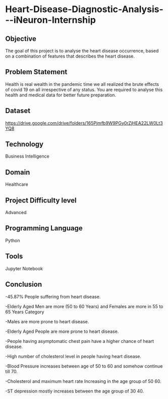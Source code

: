 # Heart-Disease-Diagnostic-Analysis---iNeuron-Internship

## Objective
The goal of this project is to analyse the heart disease occurrence, based on a combination of features that describes the heart disease.

## Problem Statement 
Health is real wealth in the pandemic time we all realized the brute effects of covid 19 on all irrespective of any status. You are required to analyse this health and medical data for better future preparation.

## Dataset 
https://drive.google.com/drive/folders/165Pjmfb9W9PGy0rZjHEA22LW0Lt3YQ8

## Technology
Business Intelligence

## Domain
Healthcare

## Project Difficulty level
Advanced

## Programming Language 
Python

## Tools 
Jupyter Notebook

## Conclusion

-45.87% People suffering from heart disease.

-Elderly Aged Men are more (50 to 60 Years) and Females are more in 55 to 65 Years Category

-Males are more prone to heart disease.

-Elderly Aged People are more prone to heart disease.

-People having asymptomatic chest pain have a higher chance of heart disease.

-High number of cholesterol level in people having heart disease.

-Blood Pressure increases between age of 50 to 60 and somehow continue till 70.

-Cholesterol and maximum heart rate Increasing in the age group of 50 60.

-ST depression mostly increases between the age group of 30 40.
